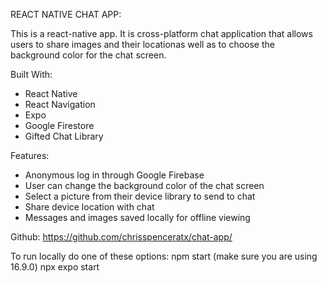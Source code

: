 REACT NATIVE CHAT APP:

This is a react-native app.  It is cross-platform chat application that allows users to share images and their locationas well as to choose the background color for the chat screen.

Built With:
- React Native
- React Navigation
- Expo
- Google Firestore
- Gifted Chat Library

Features: 
- Anonymous log in through Google Firebase
- User can change the background color of the chat screen
- Select a picture from their device library to send to chat
- Share device location with chat
- Messages and images saved locally for offline viewing

Github:
https://github.com/chrisspenceratx/chat-app/


To run locally do one of these options:
npm start (make sure you are using 16.9.0)
npx expo start